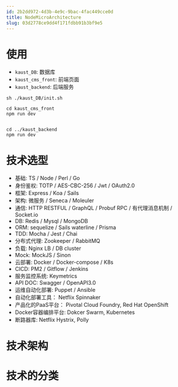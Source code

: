 ```yaml
---
id: 2b2dd972-4d3b-4e9c-9bac-4fac449cce0d
title: NodeMicroArchitecture
slug: 03d2778ce9dd4f171fdbb91b3bf9e5
---
```

# 使用
- `kaust_DB`: 数据库
- `kaust_cms_front`: 前端页面
- `kaust_backend`: 后端服务

```shell
sh ./kaust_DB/init.sh

cd kaust_cms_front
npm run dev


cd ../kaust_backend
npm run dev
```

# 技术选型
- 基础: TS / Node / Perl / Go
- 身份鉴权: TOTP / AES-CBC-256 / Jwt / OAuth2.0
- 框架: Express / Koa / Sails
- 架构: 微服务 / Seneca / Moleuler
- 通信: HTTP RESTFUL / GraphQL / Probuf RPC / 有代理消息机制 / Socket.io
- DB: Redis / Mysql / MongoDB
- ORM: sequelize / Sails waterline / Prisma
- TDD: Mocha / Jest / Chai
- 分布式代理: Zookeeper / RabbitMQ
- 负载: Nginx LB /  DB cluster
- Mock: MockJS / Sinon
- 云部署: Docker / Docker-compose / K8s
- CICD: PM2 / Gitflow / Jenkins
- 服务监控系统: Keymetrics
- API DOC: Swagger / OpenAPI3.0
- 运维自动化部署: Puppet / Ansible
- 自动化部署工具： Netflix Spinnaker
- 产品化的PaaS平台： Pivotal Cloud Foundry, Red Hat OpenShift
- Docker容器编排平台: Dokcer Swarm, Kubernetes
- 断路器库: Netflix Hystrix, Polly

# 技术架构

# 技术的分类
